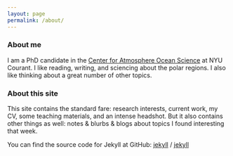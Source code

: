 ```yaml
---
layout: page
permalink: /about/
---
```


### About me

I am a PhD candidate in the [Center for Atmosphere Ocean Science](https://caos.cims.nyu.edu/dynamic/) at NYU Courant. I like reading, writing, and sciencing about the polar regions. I also like thinking about a great number of other topics.

### About this site

This site contains the standard fare: research interests, current work, my CV, some teaching materials, and an intense headshot. But it also contains other things as well: notes & blurbs & blogs about topics I found interesting that week.

You can find the source code for Jekyll at GitHub:
[jekyll][jekyll-organization] /
[jekyll](https://github.com/jekyll/jekyll)


[jekyll-organization]: https://github.com/jekyll
